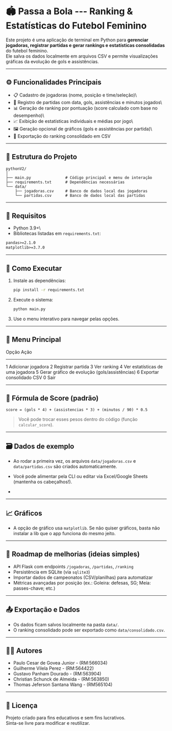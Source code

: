 # 🏟️ Passa a Bola --- Ranking & Estatísticas do Futebol Feminino

Este projeto é uma aplicação de terminal em Python para **gerenciar
jogadoras, registrar partidas e gerar rankings e estatísticas
consolidadas** do futebol feminino.\
Ele salva os dados localmente em arquivos CSV e permite visualizações
gráficas da evolução de gols e assistências.

------------------------------------------------------------------------

## ⚙️ Funcionalidades Principais

-   📋 Cadastro de jogadoras (nome, posição e time/seleção)\
-   📝 Registro de partidas com data, gols, assistências e minutos
    jogados\
-   📊 Geração de ranking por pontuação (score calculado com base no
    desempenho)\
-   📈 Exibição de estatísticas individuais e médias por jogo\
-   🖼️ Geração opcional de gráficos (gols e assistências por partida)\
-   📁 Exportação do ranking consolidado em CSV

------------------------------------------------------------------------

## 🧩 Estrutura do Projeto

    pythonV2/
    │
    ├── main.py               # Código principal e menu de interação
    ├── requirements.txt      # Dependências necessárias
    └── data/
        ├── jogadoras.csv     # Banco de dados local das jogadoras
        └── partidas.csv      # Banco de dados local das partidas

------------------------------------------------------------------------

## 🧪 Requisitos

-   Python 3.9+\
-   Bibliotecas listadas em `requirements.txt`:

``` txt
pandas>=2.1.0
matplotlib>=3.7.0
```

------------------------------------------------------------------------

## 🚀 Como Executar

1.  Instale as dependências:

    ``` bash
    pip install -r requirements.txt
    ```

2.  Execute o sistema:

    ``` bash
    python main.py
    ```

3.  Use o menu interativo para navegar pelas opções.

------------------------------------------------------------------------

## 📝 Menu Principal

  Opção   Ação
  ------- -----------------------------------------------
  1       Adicionar jogadora
  2       Registrar partida
  3       Ver ranking
  4       Ver estatísticas de uma jogadora
  5       Gerar gráfico de evolução (gols/assistências)
  6       Exportar consolidado CSV
  0       Sair

------------------------------------------------------------------------

## 🧮 Fórmula de Score (padrão)
```
score = (gols * 4) + (assistencias * 3) + (minutos / 90) * 0.5
```
> Você pode trocar esses pesos dentro do código (função `calcular_score`).
------------------------------------------------------------------------


## 🗃️ Dados de exemplo
- Ao rodar a primeira vez, os arquivos `data/jogadoras.csv` e `data/partidas.csv` são criados automaticamente.
- Você pode alimentar pela CLI ou editar via Excel/Google Sheets (mantenha os cabeçalhos!).

- 
------------------------------------------------------------------------


## 📈 Gráficos
- A opção de gráfico usa `matplotlib`. Se não quiser gráficos, basta não instalar a lib que o app funciona do mesmo jeito.
------------------------------------------------------------------------


## 🧱 Roadmap de melhorias (ideias simples)
- API Flask com endpoints `/jogadoras`, `/partidas`, `/ranking`
- Persistência em SQLite (via `sqlite3`)
- Importar dados de campeonatos (CSV/planilhas) para automatizar
- Métricas avançadas por posição (ex.: Goleira: defesas, SG; Meia: passes-chave; etc.)


------------------------------------------------------------------------
## 📤 Exportação e Dados

-   Os dados ficam salvos localmente na pasta `data/`.
-   O ranking consolidado pode ser exportado como
    `data/consolidado.csv`.

------------------------------------------------------------------------

## 👨‍💻 Autores

- Paulo Cesar de Govea Junior - (RM:566034)
- Guilherme Vilela Perez - (RM:564422)
- Gustavo Panham Dourado - (RM:563904)
- Christian Schunck de Almeida - (RM:563850)
- Thomas Jeferson Santana Wang - (RM565104)
  
------------------------------------------------------------------------
## 📄 Licença

Projeto criado para fins educativos e sem fins lucrativos.\
Sinta-se livre para modificar e reutilizar.
